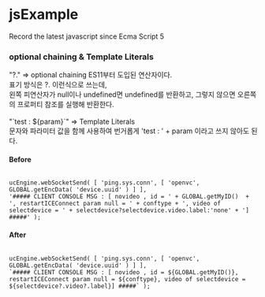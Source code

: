 # jsExample
Record the latest javascript since Ecma Script 5

### optional chaining & Template Literals
"?." => optional chaining ES11부터 도입된 연산자이다. <br/>
표기 방식은 ?. 이런식으로 쓰는데, <br/>
왼쪽 피연산자가 null이나 undefined면 undefined를 반환하고, 그렇지 않으면 오른쪽의 프로퍼티 참조를 실행해 반환한다. 
<br/><br/>
"\`test : ${param}\`" => Template Literals<br/>
문자와 파라미터 값을 함께 사용하여 번거롭게 'test : ' + param 이라고 쓰지 않아도 된다.<br/>

#### Before
<pre><code>
ucEngine.webSocketSend( [ 'ping.sys.conn', [ 'openvc', GLOBAL.getEncData( 'device.uuid' ) ] ], 
'##### CLIENT CONSOLE MSG : [ novideo , id = ' + GLOBAL.getMyID()  + ', restartICEConnect param null = ' + conftype + ', video of selectdevice = ' + selectdevice?selectdevice.video.label:'none' + '] #####' );
</code></pre>

#### After
<pre><code>
ucEngine.webSocketSend( [ 'ping.sys.conn', [ 'openvc', GLOBAL.getEncData( 'device.uuid' ) ] ], 
`##### CLIENT CONSOLE MSG : [ novideo , id = ${GLOBAL.getMyID()}, restartICEConnect param null = ${conftype}, video of selectdevice = ${selectdevice?.video?.label}] #####` );
</code></pre>
